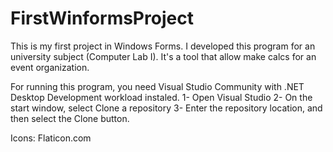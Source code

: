 # FirstWinformsProject
This is my first project in Windows Forms. I developed this program for an university subject (Computer Lab I). It's a tool that allow make
calcs for an event organization.

For running this program, you need Visual Studio Community with .NET Desktop Development workload instaled. 
1- Open Visual Studio
2- On the start window, select Clone a repository
3- Enter the repository location, and then select the Clone button.



Icons: Flaticon.com
